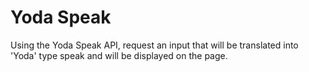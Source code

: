 Yoda Speak
==========

Using the Yoda Speak API, request an input that will be translated into 'Yoda' type speak and will be displayed on the page.